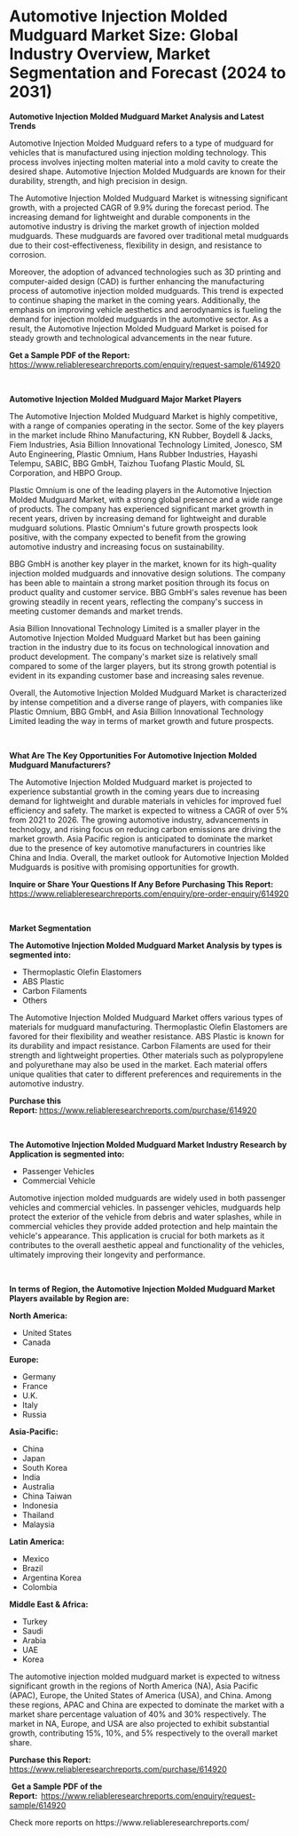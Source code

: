 <p><h1>Automotive Injection Molded Mudguard Market Size: Global Industry Overview, Market Segmentation and Forecast (2024 to 2031)</h1></p><p><strong>Automotive Injection Molded Mudguard Market Analysis and Latest Trends</strong></p>
<p><p>Automotive Injection Molded Mudguard refers to a type of mudguard for vehicles that is manufactured using injection molding technology. This process involves injecting molten material into a mold cavity to create the desired shape. Automotive Injection Molded Mudguards are known for their durability, strength, and high precision in design.</p><p>The Automotive Injection Molded Mudguard Market is witnessing significant growth, with a projected CAGR of 9.9% during the forecast period. The increasing demand for lightweight and durable components in the automotive industry is driving the market growth of injection molded mudguards. These mudguards are favored over traditional metal mudguards due to their cost-effectiveness, flexibility in design, and resistance to corrosion.</p><p>Moreover, the adoption of advanced technologies such as 3D printing and computer-aided design (CAD) is further enhancing the manufacturing process of automotive injection molded mudguards. This trend is expected to continue shaping the market in the coming years. Additionally, the emphasis on improving vehicle aesthetics and aerodynamics is fueling the demand for injection molded mudguards in the automotive sector. As a result, the Automotive Injection Molded Mudguard Market is poised for steady growth and technological advancements in the near future.</p></p>
<p><strong>Get a Sample PDF of the Report:&nbsp;</strong> <a href="https://www.reliableresearchreports.com/enquiry/request-sample/614920">https://www.reliableresearchreports.com/enquiry/request-sample/614920</a></p>
<p>&nbsp;</p>
<p><strong>Automotive Injection Molded Mudguard Major Market Players</strong></p>
<p><p>The Automotive Injection Molded Mudguard Market is highly competitive, with a range of companies operating in the sector. Some of the key players in the market include Rhino Manufacturing, KN Rubber, Boydell & Jacks, Fiem Industries, Asia Billion Innovational Technology Limited, Jonesco, SM Auto Engineering, Plastic Omnium, Hans Rubber Industries, Hayashi Telempu, SABIC, BBG GmbH, Taizhou Tuofang Plastic Mould, SL Corporation, and HBPO Group.</p><p>Plastic Omnium is one of the leading players in the Automotive Injection Molded Mudguard Market, with a strong global presence and a wide range of products. The company has experienced significant market growth in recent years, driven by increasing demand for lightweight and durable mudguard solutions. Plastic Omnium's future growth prospects look positive, with the company expected to benefit from the growing automotive industry and increasing focus on sustainability.</p><p>BBG GmbH is another key player in the market, known for its high-quality injection molded mudguards and innovative design solutions. The company has been able to maintain a strong market position through its focus on product quality and customer service. BBG GmbH's sales revenue has been growing steadily in recent years, reflecting the company's success in meeting customer demands and market trends.</p><p>Asia Billion Innovational Technology Limited is a smaller player in the Automotive Injection Molded Mudguard Market but has been gaining traction in the industry due to its focus on technological innovation and product development. The company's market size is relatively small compared to some of the larger players, but its strong growth potential is evident in its expanding customer base and increasing sales revenue.</p><p>Overall, the Automotive Injection Molded Mudguard Market is characterized by intense competition and a diverse range of players, with companies like Plastic Omnium, BBG GmbH, and Asia Billion Innovational Technology Limited leading the way in terms of market growth and future prospects.</p></p>
<p>&nbsp;</p>
<p><strong>What Are The Key Opportunities For Automotive Injection Molded Mudguard Manufacturers?</strong></p>
<p><p>The Automotive Injection Molded Mudguard market is projected to experience substantial growth in the coming years due to increasing demand for lightweight and durable materials in vehicles for improved fuel efficiency and safety. The market is expected to witness a CAGR of over 5% from 2021 to 2026. The growing automotive industry, advancements in technology, and rising focus on reducing carbon emissions are driving the market growth. Asia Pacific region is anticipated to dominate the market due to the presence of key automotive manufacturers in countries like China and India. Overall, the market outlook for Automotive Injection Molded Mudguards is positive with promising opportunities for growth.</p></p>
<p><strong>Inquire or Share Your Questions If Any Before Purchasing This Report:</strong> <a href="https://www.reliableresearchreports.com/enquiry/pre-order-enquiry/614920">https://www.reliableresearchreports.com/enquiry/pre-order-enquiry/614920</a></p>
<p>&nbsp;</p>
<p><strong>Market Segmentation</strong></p>
<p><strong>The Automotive Injection Molded Mudguard Market Analysis by types is segmented into:</strong></p>
<p><ul><li>Thermoplastic Olefin Elastomers</li><li>ABS Plastic</li><li>Carbon Filaments</li><li>Others</li></ul></p>
<p><p>The Automotive Injection Molded Mudguard Market offers various types of materials for mudguard manufacturing. Thermoplastic Olefin Elastomers are favored for their flexibility and weather resistance. ABS Plastic is known for its durability and impact resistance. Carbon Filaments are used for their strength and lightweight properties. Other materials such as polypropylene and polyurethane may also be used in the market. Each material offers unique qualities that cater to different preferences and requirements in the automotive industry.</p></p>
<p><strong>Purchase this Report:&nbsp;</strong><a href="https://www.reliableresearchreports.com/purchase/614920">https://www.reliableresearchreports.com/purchase/614920</a></p>
<p>&nbsp;</p>
<p><strong>The Automotive Injection Molded Mudguard Market Industry Research by Application is segmented into:</strong></p>
<p><ul><li>Passenger Vehicles</li><li>Commercial Vehicle</li></ul></p>
<p><p>Automotive injection molded mudguards are widely used in both passenger vehicles and commercial vehicles. In passenger vehicles, mudguards help protect the exterior of the vehicle from debris and water splashes, while in commercial vehicles they provide added protection and help maintain the vehicle's appearance. This application is crucial for both markets as it contributes to the overall aesthetic appeal and functionality of the vehicles, ultimately improving their longevity and performance.</p></p>
<p>&nbsp;</p>
<p><strong>In terms of Region, the Automotive Injection Molded Mudguard Market Players available by Region are:</strong></p>
<p>
    <p> <strong> North America: </strong>
        <ul>
            <li>United States</li>
            <li>Canada</li>
        </ul>
        </p> 
    <p> <strong> Europe: </strong>
        <ul>
            <li>Germany</li>
            <li>France</li>
            <li>U.K.</li>
            <li>Italy</li>
            <li>Russia</li>
        </ul>
        </p> 
    <p> <strong> Asia-Pacific: </strong>
        <ul>
            <li>China</li>
            <li>Japan</li>
            <li>South Korea</li>
            <li>India</li>
            <li>Australia</li>
            <li>China Taiwan</li>
            <li>Indonesia</li>
            <li>Thailand</li>
            <li>Malaysia</li>
        </ul>
        </p> 
    <p> <strong> Latin America: </strong>
        <ul>
            <li>Mexico</li>
            <li>Brazil</li>
            <li>Argentina Korea</li>
            <li>Colombia</li>
        </ul>
        </p> 
    <p> <strong> Middle East & Africa: </strong>
        <ul>
            <li>Turkey</li>
            <li>Saudi</li>
            <li>Arabia</li>
            <li>UAE</li>
            <li>Korea</li>
        </ul>
    </p>
    </p>
<p><p>The automotive injection molded mudguard market is expected to witness significant growth in the regions of North America (NA), Asia Pacific (APAC), Europe, the United States of America (USA), and China. Among these regions, APAC and China are expected to dominate the market with a market share percentage valuation of 40% and 30% respectively. The market in NA, Europe, and USA are also projected to exhibit substantial growth, contributing 15%, 10%, and 5% respectively to the overall market share.</p></p>
<p><strong>Purchase this Report: </strong><a href="https://www.reliableresearchreports.com/purchase/614920">https://www.reliableresearchreports.com/purchase/614920</a></p>
<p>&nbsp;<strong>Get a Sample PDF of the Report:&nbsp;&nbsp;</strong><a href="https://www.reliableresearchreports.com/enquiry/request-sample/614920">https://www.reliableresearchreports.com/enquiry/request-sample/614920</a></p>
<p><strong></strong></p>
<p>Check more reports on https://www.reliableresearchreports.com/</p>